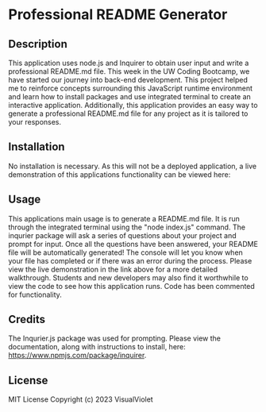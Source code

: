 # Professional README Generator

## Description

This application uses node.js and Inquirer to obtain user input and write a professional README.md file. This week in the UW Coding Bootcamp, we have started our journey into back-end development. This project helped me to reinforce concepts surrounding this JavaScript runtime environment and learn how to install packages and use integrated terminal to create an interactive application. Additionally, this application provides an easy way to generate a professional README.md file for any project as it is tailored to your responses.

## Installation

No installation is necessary. As this will not be a deployed application, a live demonstration of this applications functionality can be viewed here:

## Usage

This applications main usage is to generate a README.md file. It is run through the integrated terminal using the "node index.js" command. The inqurier package will ask a series of questions about your project and prompt for input. Once all the questions have been answered, your README file will be automatically generated! The console will let you know when your file has completed or if there was an error during the process. Please view the live demonstration in the link above for a more detailed walkthrough. Students and new developers may also find it worthwhile to view the code to see how this application runs. Code has been commented for functionality.

## Credits

The Inqurier.js package was used for prompting. Please view the documentation, along with instructions to install, here: https://www.npmjs.com/package/inquirer.

## License

MIT License Copyright (c) 2023 VisualViolet

